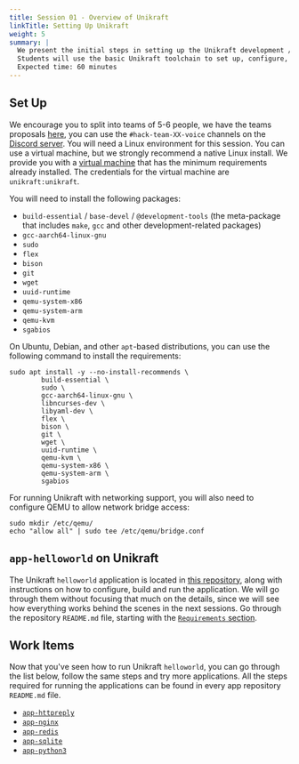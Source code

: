```yaml
---
title: Session 01 - Overview of Unikraft
linkTitle: Setting Up Unikraft
weight: 5
summary: |
  We present the initial steps in setting up the Unikraft development / usage environment.
  Students will use the basic Unikraft toolchain to set up, configure, build and run Unikraft images.
  Expected time: 60 minutes
---
```


## Set Up

We encourage you to split into teams of 5-6 people, we have the teams proposals [here](https://docs.google.com/spreadsheets/d/1O17J63nHGo9ZVPQvDKCJbk2jUUB44D-rtyB1CmJlXFg/edit?usp=sharing), you can use the `#hack-team-XX-voice` channels on the [Discord server](https://bit.ly/UnikraftDiscord).
You will need a Linux environment for this session.
You can use a virtual machine, but we strongly recommend a native Linux install.
We provide you with a [virtual machine](https://drive.google.com/file/d/16oBxfjFvu5mpf6DMb4-bsnyd5n2FqReo/view?usp=sharing) that has the minimum requirements already installed.
The credentials for the virtual machine are `unikraft:unikraft`.

You will need to install the following packages:

* `build-essential` / `base-devel` / `@development-tools` (the meta-package that includes `make`, `gcc` and other development-related packages)
* `gcc-aarch64-linux-gnu`
* `sudo`
* `flex`
* `bison`
* `git`
* `wget`
* `uuid-runtime`
* `qemu-system-x86`
* `qemu-system-arm`
* `qemu-kvm`
* `sgabios`

On Ubuntu, Debian, and other `apt`-based distributions, you can use the following command to install the requirements:

```console
sudo apt install -y --no-install-recommends \
        build-essential \
        sudo \
        gcc-aarch64-linux-gnu \
        libncurses-dev \
        libyaml-dev \
        flex \
        bison \
        git \
        wget \
        uuid-runtime \
        qemu-kvm \
        qemu-system-x86 \
        qemu-system-arm \
        sgabios
```

For running Unikraft with networking support, you will also need to configure QEMU to allow network bridge access:

```console
sudo mkdir /etc/qemu/
echo "allow all" | sudo tee /etc/qemu/bridge.conf
```

## `app-helloworld` on Unikraft

The Unikraft `helloworld` application is located in [this repository](https://github.com/unikraft/app-helloworld), along with instructions on how to configure, build and run the application.
We will go through them without focusing that much on the details, since we will see how everything works behind the scenes in the next sessions.
Go through the repository `README.md` file, starting with the [`Requirements` section](https://github.com/unikraft/app-helloworld/blob/staging/README.md#requirements).

## Work Items

Now that you've seen how to run Unikraft `helloworld`, you can go through the list below, follow the same steps and try more applications.
All the steps required for running the applications can be found in every app repository `README.md` file.

* [`app-httpreply`](https://github.com/unikraft/app-httpreply)
* [`app-nginx`](https://github.com/unikraft/app-nginx)
* [`app-redis`](https://github.com/unikraft/app-redis)
* [`app-sqlite`](https://github.com/unikraft/app-sqlite)
* [`app-python3`](https://github.com/unikraft/app-python3)
